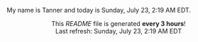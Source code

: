 My name is Tanner and today is Sunday, July 23, 2:19 AM EDT.

<p align="center">This <i>README</i> file is generated <b>every 3 hours</b>!</br>Last refresh: Sunday, July 23, 2:19 AM EDT<br /></p>
